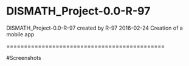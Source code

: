 # DISMATH_Project-0.0-R-97
DISMATH_Project-0.0-R-97 created by R-97
2016-02-24 Creation of a mobile app

=============================================

#Screenshots


